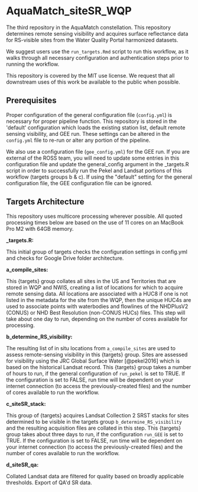# AquaMatch_siteSR_WQP

The third repository in the AquaMatch constellation. This repository determines remote sensing visibility and acquires surface reflectance data for RS-visible sites from the Water Quality Portal harmonized datasets.

We suggest users use the `run_targets.Rmd` script to run this workflow, as it walks through all necessary configuration and authentication steps prior to running the workflow.

This repository is covered by the MIT use license. We request that all downstream uses of this work be available to the public when possible.

## Prerequisites

Proper configuration of the general configuration file (`config.yml`) is necessary for proper pipeline function. This repository is stored in the 'default' configuration which loads the existing station list, default remote sensing visibility, and GEE run. These settings can be altered in the `config.yml` file to re-run or alter any portion of the pipeline.

We also use a configuration file (`gee_config.yml`) for the GEE run. If you are external of the ROSS team, you will need to update some entries in this configuration file and update the general_config argument in the \_targets.R script in order to successfully run the Pekel and Landsat portions of this workflow (targets groups b & c). If using the "default" setting for the general configuration file, the GEE configuration file can be ignored.

## Targets Architecture

This repository uses multicore processing wherever possible. All quoted processing times below are based on the use of 11 cores on an MacBook Pro M2 with 64GB memory.

**\_targets.R:**

This initial group of targets checks the configuration settings in config.yml and checks for Google Drive folder architecture.

**a_compile_sites:**

This {targets} group collates all sites in the US and Territories that are stored in WQP and NWIS, creating a list of locations for which to acquire remote sensing data. All locations are associated with a HUC8 if one is not listed in the metadata for the site from the WQP, then the unique HUC4s are used to associate points with waterbodies and flowlines of the NHDPlusV2 (CONUS) or NHD Best Resolution (non-CONUS HUCs) files. This step will take about one day to run, depending on the number of cores available for processing.

**b_determine_RS_visibility:**

The resulting list of in situ locations from `a_compile_sites` are used to assess remote-sensing visibility in this {targets} group. Sites are assessed for visibility using the JRC Global Surface Water [@pekel2016] which is based on the historical Landsat record. This {targets} group takes a number of hours to run, if the general configuration of `run_pekel` is set to TRUE. If the configuration is set to FALSE, run time will be dependent on your internet connection (to access the previously-created files) and the number of cores available to run the workflow.

**c_siteSR_stack:**

This group of {targets} acquires Landsat Collection 2 SRST stacks for sites determined to be visible in the targets group `b_determine_RS_visibility` and the resulting acquisition files are collated in this step. This {targets} group takes about three days to run, if the configuration `run_GEE` is set to TRUE. If the configuration is set to FALSE, run time will be dependent on your internet connection (to access the previously-created files) and the number of cores available to run the workflow.

**d_siteSR_qa:**

Collated Landsat data are filtered for quality based on broadly applicable thresholds. Export of QA'd SR data.
